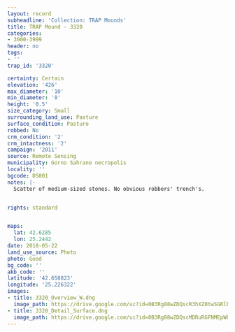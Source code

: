 ```yaml
---
layout: record
subheadline: 'Collection: TRAP Mounds'
title: TRAP Mound - 3320
categories:
- 3000-3999
header: no
tags:
- ''
trap_id: '3320'

certainty: Certain
elevation: '426'
max_diameter: '10'
min_diameter: '8'
height: '0.5'
size_category: Small
surrounding_land_use: Pasture
surface_condition: Pasture
robbed: No
crm_condition: '2'
crm_intactness: '2'
campaign: '2011'
source: Remote Sensing
municipality: Gorno Sahrane necropolis
locality: ''
bgcode: DS001
notes: |-
  Scatter of medium-sized stones. No obvious robbers' trench's.


rights: standard


maps:
  lat: 42.6285
  lon: 25.2442
date: 2018-05-22
land_use_source: Photo
photo: Good
bg_code: ''
akb_code: ''
latitude: '42.658823'
longitude: '25.226322'
images:
- title: 3320_Overview_W.dng
  image_path: https://drive.google.com/uc?id=0B3Rg88wZDQscR3hXZ0twSGRlbzg
- title: 3320_Detail_Surface.dng
  image_path: https://drive.google.com/uc?id=0B3Rg88wZDQscMDRuRGFNMEpWbHc
---
```

